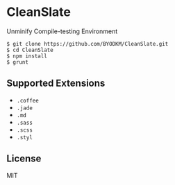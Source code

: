 # CleanSlate

Unminify Compile-testing Environment

```
$ git clone https://github.com/BYODKM/CleanSlate.git
$ cd CleanSlate
$ npm install
$ grunt
```

## Supported Extensions

- `.coffee`
- `.jade`
- `.md`
- `.sass`
- `.scss`
- `.styl`

## License

MIT
